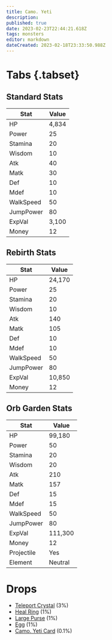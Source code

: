 ```yaml
---
title: Camo. Yeti
description: 
published: true
date: 2023-02-23T22:44:21.618Z
tags: monsters
editor: markdown
dateCreated: 2023-02-18T23:33:50.988Z
---
```


# Tabs {.tabset}

## Standard Stats

|Stat|Value|
|-|-|
|HP|4,834|
|Power|25|
|Stamina|20|
|Wisdom|10|
|Atk|40|
|Matk|30|
|Def|10|
|Mdef|10|
|WalkSpeed|50|
|JumpPower|80|
|ExpVal|3,100|
|Money|12|
## Rebirth Stats

|Stat|Value|
|-|-|
|HP|24,170|
|Power|25|
|Stamina|20|
|Wisdom|10|
|Atk|140|
|Matk|105|
|Def|10|
|Mdef|10|
|WalkSpeed|50|
|JumpPower|80|
|ExpVal|10,850|
|Money|12|
## Orb Garden Stats

|Stat|Value|
|-|-|
|HP|99,180|
|Power|50|
|Stamina|20|
|Wisdom|20|
|Atk|210|
|Matk|157|
|Def|15|
|Mdef|15|
|WalkSpeed|50|
|JumpPower|80|
|ExpVal|111,300|
|Money|12|
|Projectile|Yes|
|Element|Neutral|

# Drops
 * [Teleport Crystal](/items/teleport-crystal.md) (3%)
 * [Heal Ring](/items/heal-ring.md) (1%)
 * [Large Purse](/items/large-purse.md) (1%)
 * [Egg](/items/egg.md) (1%)
 * [Camo. Yeti Card](/items/camo-yeti-card.md) (0.1%)
